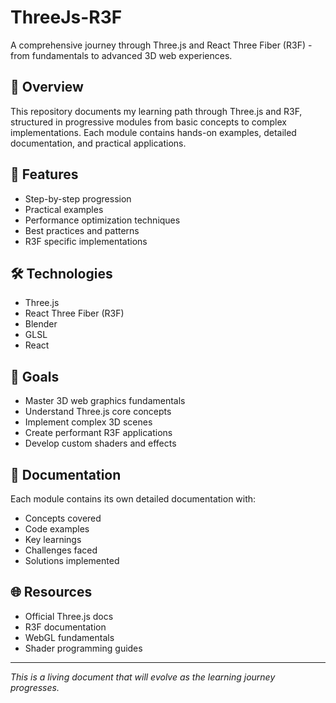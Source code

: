 # ThreeJs-R3F


A comprehensive journey through Three.js and React Three Fiber (R3F) - from fundamentals to advanced 3D web experiences.

## 🌟 Overview

This repository documents my learning path through Three.js and R3F, structured in progressive modules from basic concepts to complex implementations. Each module contains hands-on examples, detailed documentation, and practical applications.


## 🚀 Features

- Step-by-step progression
- Practical examples
- Performance optimization techniques
- Best practices and patterns
- R3F specific implementations

## 🛠 Technologies

- Three.js
- React Three Fiber (R3F)
- Blender
- GLSL
- React

## 🎯 Goals

- Master 3D web graphics fundamentals
- Understand Three.js core concepts
- Implement complex 3D scenes
- Create performant R3F applications
- Develop custom shaders and effects

## 📖 Documentation

Each module contains its own detailed documentation with:
- Concepts covered
- Code examples
- Key learnings
- Challenges faced
- Solutions implemented

## 🌐 Resources

- Official Three.js docs
- R3F documentation
- WebGL fundamentals
- Shader programming guides

---

*This is a living document that will evolve as the learning journey progresses.*
